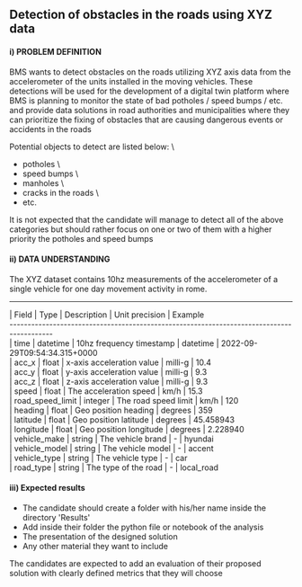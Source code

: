 ## Detection of obstacles in the roads using XYZ data

#### i) PROBLEM DEFINITION

BMS wants to detect obstacles on the roads utilizing XYZ axis data from the accelerometer of the units installed in the moving vehicles. 
These detections will be used for the development of a digital twin platform where BMS is planning to monitor the state of bad potholes / speed bumps / etc.  
and provide data solutions in road authorities and municipalities where they can prioritize the fixing of obstacles 
that are causing dangerous events or accidents in the roads

Potential objects to detect are listed below: \
* potholes \
* speed bumps \
* manholes \
* cracks in the roads \
* etc. 

It is not expected that the candidate will manage to detect all of the above categories but should rather focus on one or two of them with a higher priority
the potholes and speed bumps

#### ii) DATA UNDERSTANDING

The XYZ dataset contains 10hz measurements of the accelerometer of a single vehicle for one day movement activity in rome.

------------------------------------------------------------------------------------------
| Field             | Type           | Description                  | Unit precision  | Example \
------------------------------------------------------------------------------------------ \
| time              | datetime       | 10hz frequency timestamp     |  datetime       | 2022-09-29T09:54:34.315+0000 \
| acc_x             | float          | x-axis acceleration value    |  milli-g        | 10.4 \
| acc_y             | float          | y-axis acceleration value    |  milli-g        |  9.3 \
| acc_z             | float          | z-axis acceleration value    |  milli-g        |  9.3 \
| speed             | float          | The acceleration speed       |  km/h           |  15.3 \
| road_speed_limit  | integer        | The road speed limit         |  km/h           |  120 \
| heading           | float          | Geo position heading         |  degrees        |  359 \
| latitude          | float          | Geo position latitude        |  degrees        |  45.458943 \
| longitude         | float          | Geo position longitude       |  degrees        |  2.228940 \
| vehicle_make      | string         | The vehicle brand            |  -              |  hyundai \
| vehicle_model     | string         | The vehicle model            |  -              |  accent \
| vehicle_type      | string         | The vehicle type             |  -              |  car \
| road_type         | string         | The type of the road         |  -              |  local_road 

#### iii) Expected results
* The candidate should create a folder with his/her name inside the directory 'Results'
* Add inside their folder the python file or notebook of the analysis
* The presentation of the designed solution
* Any other material they want to include

The candidates are expected to add an evaluation of their proposed solution with clearly defined metrics that they will choose